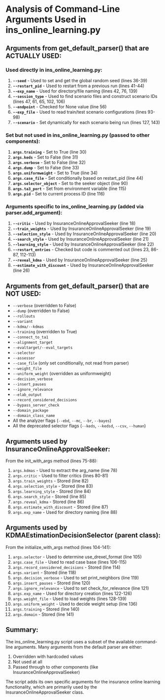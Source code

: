 # Analysis of Command-Line Arguments Used in ins_online_learning.py

## Arguments from get_default_parser() that are ACTUALLY USED:

### Used directly in ins_online_learning.py:
1. **`--seed`** - Used to set and get the global random seed (lines 36-39)
2. **`--restart_pid`** - Used to restart from a previous run (lines 41-44)
3. **`--exp_name`** - Used for directory/file naming (lines 42, 76, 139)
4. **`--session_type`** - Used to find scenario files and construct scenario IDs (lines 47, 61, 65, 102, 106)
5. **`--endpoint`** - Checked for None value (line 56)
6. **`--exp_file`** - Used to read train/test scenario configurations (lines 93-98)
7. **`--scenario`** - Set dynamically for each scenario being run (lines 127, 143)

### Set but not used in ins_online_learning.py (passed to other components):
1. **`args.training`** - Set to True (line 30)
2. **`args.keds`** - Set to False (line 31)
3. **`args.verbose`** - Set to False (line 32)
4. **`args.dump`** - Set to False (line 33)
5. **`args.uniformweight`** - Set to True (line 34)
6. **`args.case_file`** - Set conditionally based on restart_pid (line 44)
7. **`args.selector_object`** - Set to the seeker object (line 90)
8. **`args.ta3_port`** - Set from environment variable (line 115)
9. **`args.pid`** - Set to current process ID (line 116)

### Arguments specific to ins_online_learning.py (added via parser.add_argument):
1. **`--critic`** - Used by InsuranceOnlineApprovalSeeker (line 18)
2. **`--train_weights`** - Used by InsuranceOnlineApprovalSeeker (line 19)
3. **`--selection_style`** - Used by InsuranceOnlineApprovalSeeker (line 20)
4. **`--search_style`** - Used by InsuranceOnlineApprovalSeeker (line 21)
5. **`--learning_style`** - Used by InsuranceOnlineApprovalSeeker (line 22)
6. **`--restart_entries`** - Checked but code is commented out (lines 23, 86-87, 112-113)
7. **`--reveal_kdma`** - Used by InsuranceOnlineApprovalSeeker (line 25)
8. **`--estimate_with_discount`** - Used by InsuranceOnlineApprovalSeeker (line 26)

## Arguments from get_default_parser() that are NOT USED:
- `--verbose` (overridden to False)
- `--dump` (overridden to False)
- `--rollouts`
- `--variant`
- `--kdma/--kdmas`
- `--training` (overridden to True)
- `--connect_to_ta1`
- `--alignment_target`
- `--evaltarget/--eval_targets`
- `--selector`
- `--assessor`
- `--case_file` (only set conditionally, not read from parser)
- `--weight_file`
- `--uniform_weight` (overridden as uniformweight)
- `--decision_verbose`
- `--insert_pauses`
- `--ignore_relevance`
- `--elab_output`
- `--record_considered_decisions`
- `--bypass_server_check`
- `--domain_package`
- `--domain_class_name`
- All the analyzer flags (`--ebd`, `--mc`, `--br`, `--bayes`)
- All the deprecated selector flags (`--keds`, `--kedsd`, `--csv`, `--human`)

## Arguments used by InsuranceOnlineApprovalSeeker:
From the init_with_args method (lines 75-88):
1. `args.kdmas` - Used to extract the arg_name (line 78)
2. `args.critic` - Used to filter critics (lines 80-81)
3. `args.train_weights` - Stored (line 82)
4. `args.selection_style` - Stored (line 83)
5. `args.learning_style` - Stored (line 84)
6. `args.search_style` - Stored (line 85)
7. `args.reveal_kdma` - Stored (line 86)
8. `args.estimate_with_discount` - Stored (line 87)
9. `args.exp_name` - Used for directory naming (line 88)

## Arguments used by KDMAEstimationDecisionSelector (parent class):
From the initialize_with_args method (lines 104-141):
1. `args.selector` - Used to determine use_drexel_format (line 105)
2. `args.case_file` - Used to read case base (lines 106-115)
3. `args.record_considered_decisions` - Stored (line 114)
4. `args.variant` - Stored (line 118)
5. `args.decision_verbose` - Used to set print_neighbors (line 119)
6. `args.insert_pauses` - Stored (line 120)
7. `args.ignore_relevance` - Used to set check_for_relevance (line 121)
8. `args.exp_name` - Used for directory creation (lines 122-126)
9. `args.weight_file` - Used to load weights (lines 128-139)
10. `args.uniform_weight` - Used to decide weight setup (line 136)
11. `args.training` - Stored (line 140)
12. `args.domain` - Stored (line 141)

## Summary:
The ins_online_learning.py script uses a subset of the available command-line arguments. Many arguments from the default parser are either:
1. Overridden with hardcoded values
2. Not used at all
3. Passed through to other components (like InsuranceOnlineApprovalSeeker)

The script adds its own specific arguments for the insurance online learning functionality, which are primarily used by the InsuranceOnlineApprovalSeeker class.